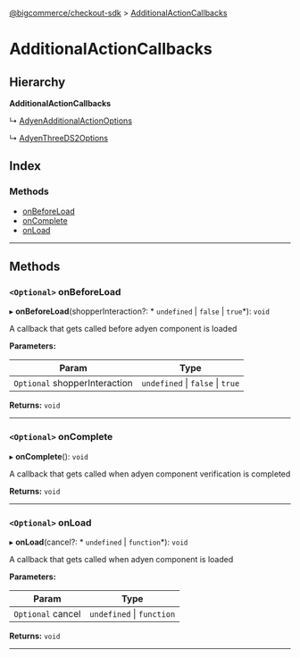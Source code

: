 [@bigcommerce/checkout-sdk](../README.md) > [AdditionalActionCallbacks](../interfaces/additionalactioncallbacks.md)

# AdditionalActionCallbacks

## Hierarchy

**AdditionalActionCallbacks**

↳  [AdyenAdditionalActionOptions](adyenadditionalactionoptions.md)

↳  [AdyenThreeDS2Options](adyenthreeds2options.md)

## Index

### Methods

* [onBeforeLoad](additionalactioncallbacks.md#onbeforeload)
* [onComplete](additionalactioncallbacks.md#oncomplete)
* [onLoad](additionalactioncallbacks.md#onload)

---

## Methods

<a id="onbeforeload"></a>

### `<Optional>` onBeforeLoad

▸ **onBeforeLoad**(shopperInteraction?: * `undefined` &#124; `false` &#124; `true`*): `void`

A callback that gets called before adyen component is loaded

**Parameters:**

| Param | Type |
| ------ | ------ |
| `Optional` shopperInteraction |  `undefined` &#124; `false` &#124; `true`|

**Returns:** `void`

___
<a id="oncomplete"></a>

### `<Optional>` onComplete

▸ **onComplete**(): `void`

A callback that gets called when adyen component verification is completed

**Returns:** `void`

___
<a id="onload"></a>

### `<Optional>` onLoad

▸ **onLoad**(cancel?: * `undefined` &#124; `function`*): `void`

A callback that gets called when adyen component is loaded

**Parameters:**

| Param | Type |
| ------ | ------ |
| `Optional` cancel |  `undefined` &#124; `function`|

**Returns:** `void`

___

